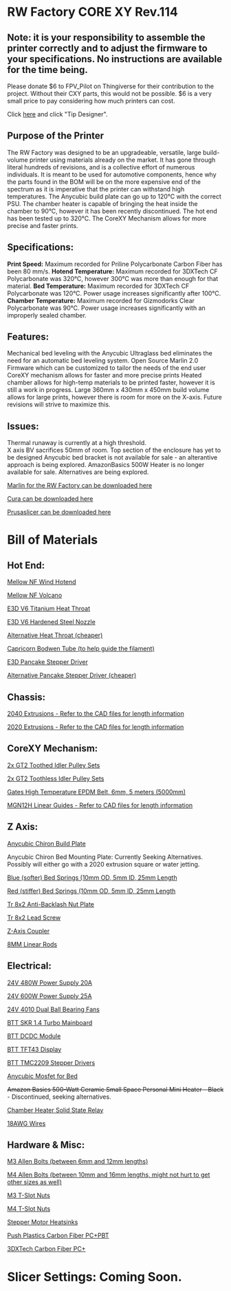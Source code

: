 # RW Factory CORE XY Rev.114

## **Note: it is your responsibility to assemble the printer correctly and to adjust the firmware to your specifications. No instructions are available for the time being.**

Please donate $6 to FPV_Pilot on Thingiverse for their contribution to the project. 
Without their CXY parts, this would not be possible. $6 is a very small price to pay considering how much printers can cost.

Click [here](https://www.thingiverse.com/fpv_pilot/designs) and click "Tip Designer".

## Purpose of the Printer
The RW Factory was designed to be an upgradeable, versatile, large build-volume printer using materials already on the market. It has gone through literal hundreds of revisions, and is a collective effort of numerous individuals. It is meant to be used for automotive components, hence why the parts found in the BOM will be on the more expensive end of the spectrum as it is imperative that the printer can withstand high temperatures. The Anycubic build plate can go up to 120°C with the correct PSU. The chamber heater is capable of bringing the heat inside the chamber to 90°C, however it has been recently discontinued. The hot end has been tested up to 320°C. The CoreXY Mechanism allows for more precise and faster prints. 

## Specifications:
**Print Speed:** Maximum recorded for Priline Polycarbonate Carbon Fiber has been 80 mm/s. 
**Hotend Temperature:** Maximum recorded for 3DXTech CF Polycarbonate was 320°C, however 300°C was more than enough for that material. 
**Bed Temperature:** Maximum recorded for 3DXTech CF Polycarbonate was 120°C. Power usage increases significantly after 100°C. 
**Chamber Temperature:** Maximum recorded for Gizmodorks Clear Polycarbonate was 90°C. Power usage increases significantly with an improperly sealed chamber. 

## Features:
Mechanical bed leveling with the Anycubic Ultraglass bed eliminates the need for an automatic bed leveling system. 
Open Source Marlin 2.0 Firmware which can be customized to tailor the needs of the end user
CoreXY mechanism allows for faster and more precise prints
Heated chamber allows for high-temp materials to be printed faster, however it is still a work in progress. 
Large 360mm x 430mm x 450mm build volume allows for large prints, however there is room for more on the X-axis. Future revisions will strive to maximize this. 

## Issues: 
Thermal runaway is currently at a high threshold.  
X axis BV sacrifices 50mm of room. 
Top section of the enclosure has yet to be designed
Anycubic bed bracket is not available for sale - an alterantive approach is being explored. 
AmazonBasics 500W Heater is no longer available for sale. Alternatives are being explored. 

[Marlin for the RW Factory can be downloaded here](https://github.com/rennwaffen/RW-Factory-CXY-Marlin)

[Cura can be downloaded here](https://ultimaker.com/software/ultimaker-cura)

[Prusaslicer can be downloaded here](https://www.prusa3d.com/prusaslicer/)

# Bill of Materials
## Hot End:

[Mellow NF Wind Hotend](https://bit.ly/3imklPU)

[Mellow NF Volcano](https://bit.ly/3cmH4rb)

[E3D V6 Titanium Heat Throat](https://amzn.to/3gg9Uus)

[E3D V6 Hardened Steel Nozzle](https://amzn.to/3ihbu21)

[Alternative Heat Throat (cheaper)](https://amzn.to/3wYsoq1)

[Capricorn Bodwen Tube (to help guide the filament)](https://amzn.to/3chAjXx)

[E3D Pancake Stepper Driver](https://amzn.to/3ppMo2f)

[Alternative Pancake Stepper Driver (cheaper)](https://amzn.to/3xdHQPx)

## Chassis:

[2040 Extrusions - Refer to the CAD files for length information](https://ebay.to/3w15PRC)

[2020 Extrusions - Refer to the CAD files for length information](https://ebay.to/2RreBtb)

## CoreXY Mechanism:

[2x GT2 Toothed Idler Pulley Sets](https://amzn.to/3chjyfe)

[2x GT2 Toothless Idler Pulley Sets](https://amzn.to/3z3iLbF)

[Gates High Temperature EPDM Belt, 6mm, 5 meters (5000mm)](https://bit.ly/3cnT6Ay)

[MGN12H Linear Guides - Refer to CAD files for length information](https://ebay.to/2SVP5MZ)

## Z Axis:
[Anycubic Chiron Build Plate](https://amzn.to/3wXl2TS)

Anycubic Chiron Bed Mounting Plate: Currently Seeking Alternatives. Possibly will either go with a 2020 extrusion square or water jetting. 

[Blue (softer) Bed Springs (10mm OD, 5mm ID, 25mm Length](https://amzn.to/3g9TILn)

[Red (stiffer) Bed Springs (10mm OD, 5mm ID, 25mm Length](https://amzn.to/2RrWnb1)

[Tr 8x2 Anti-Backlash Nut Plate](https://amzn.to/3cn1foZ)

[Tr 8x2 Lead Screw](https://amzn.to/3x1xHFq)

[Z-Axis Coupler](https://amzn.to/3ptU2Zx)

[8MM Linear Rods](https://ebay.to/34P2ZDp)

## Electrical:

[24V 480W Power Supply 20A](https://amzn.to/3x0lZLb)

[24V 600W Power Supply 25A](https://amzn.to/3x143zW)

[24V 4010 Dual Ball Bearing Fans](https://amzn.to/3chltQY)

[BTT SKR 1.4 Turbo Mainboard](https://amzn.to/3zeo8F9)

[BTT DCDC Module](https://amzn.to/3wXlLEA)

[BTT TFT43 Display](https://amzn.to/34Or2SZ)

[BTT TMC2209 Stepper Drivers](https://amzn.to/3vZHBXV)

[Anycubic Mosfet for Bed](https://amzn.to/3z5vdHS)

~~Amazon Basics 500-Watt Ceramic Small Space Personal Mini Heater - Black~~ - Discontinued, seeking alternatives. 

[Chamber Heater Solid State Relay](https://amzn.to/3z0wnVb)

[18AWG Wires](https://amzn.to/3z6ID6f)

## Hardware & Misc:

[M3 Allen Bolts (between 6mm and 12mm lengths)](https://bit.ly/3gbZcoW)

[M4 Allen Bolts (between 10mm and 16mm lengths, might not hurt to get other sizes as well)](https://bit.ly/3fR6bVk)

[M3 T-Slot Nuts](https://amzn.to/3ckSGLq)

[M4 T-Slot Nuts](https://amzn.to/3wZj8C7)

[Stepper Motor Heatsinks](https://amzn.to/3x0yMND)

[Push Plastics Carbon Fiber PC+PBT](https://bit.ly/34UCFrv)

[3DXTech Carbon Fiber PC+](https://bit.ly/3vUJNzS)

# Slicer Settings: Coming Soon.
